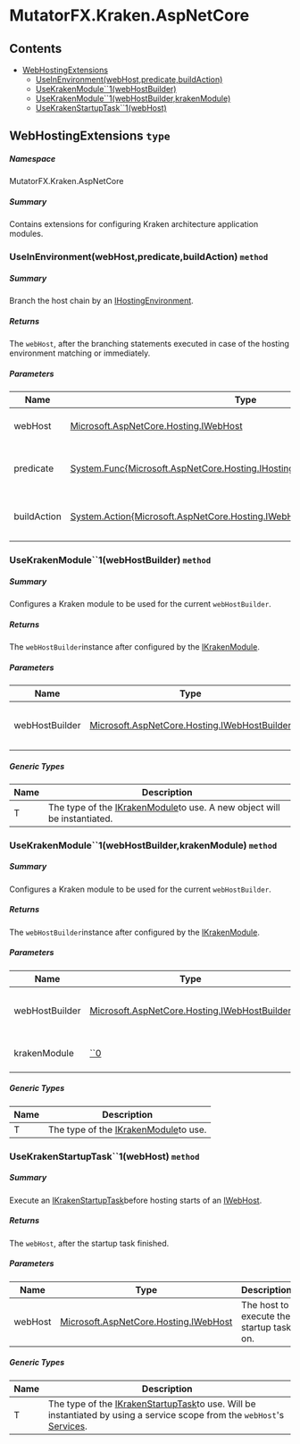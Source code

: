 <a name='assembly'></a>
# MutatorFX.Kraken.AspNetCore

## Contents

- [WebHostingExtensions](#T-MutatorFX-Kraken-AspNetCore-WebHostingExtensions 'MutatorFX.Kraken.AspNetCore.WebHostingExtensions')
  - [UseInEnvironment(webHost,predicate,buildAction)](#M-MutatorFX-Kraken-AspNetCore-WebHostingExtensions-UseInEnvironment-Microsoft-AspNetCore-Hosting-IWebHost,System-Func{Microsoft-AspNetCore-Hosting-IHostingEnvironment,System-Boolean},System-Action{Microsoft-AspNetCore-Hosting-IWebHost}- 'MutatorFX.Kraken.AspNetCore.WebHostingExtensions.UseInEnvironment(Microsoft.AspNetCore.Hosting.IWebHost,System.Func{Microsoft.AspNetCore.Hosting.IHostingEnvironment,System.Boolean},System.Action{Microsoft.AspNetCore.Hosting.IWebHost})')
  - [UseKrakenModule\`\`1(webHostBuilder)](#M-MutatorFX-Kraken-AspNetCore-WebHostingExtensions-UseKrakenModule``1-Microsoft-AspNetCore-Hosting-IWebHostBuilder- 'MutatorFX.Kraken.AspNetCore.WebHostingExtensions.UseKrakenModule``1(Microsoft.AspNetCore.Hosting.IWebHostBuilder)')
  - [UseKrakenModule\`\`1(webHostBuilder,krakenModule)](#M-MutatorFX-Kraken-AspNetCore-WebHostingExtensions-UseKrakenModule``1-Microsoft-AspNetCore-Hosting-IWebHostBuilder,``0- 'MutatorFX.Kraken.AspNetCore.WebHostingExtensions.UseKrakenModule``1(Microsoft.AspNetCore.Hosting.IWebHostBuilder,``0)')
  - [UseKrakenStartupTask\`\`1(webHost)](#M-MutatorFX-Kraken-AspNetCore-WebHostingExtensions-UseKrakenStartupTask``1-Microsoft-AspNetCore-Hosting-IWebHost- 'MutatorFX.Kraken.AspNetCore.WebHostingExtensions.UseKrakenStartupTask``1(Microsoft.AspNetCore.Hosting.IWebHost)')

<a name='T-MutatorFX-Kraken-AspNetCore-WebHostingExtensions'></a>
## WebHostingExtensions `type`

##### Namespace

MutatorFX.Kraken.AspNetCore

##### Summary

Contains extensions for configuring Kraken architecture application modules.

<a name='M-MutatorFX-Kraken-AspNetCore-WebHostingExtensions-UseInEnvironment-Microsoft-AspNetCore-Hosting-IWebHost,System-Func{Microsoft-AspNetCore-Hosting-IHostingEnvironment,System-Boolean},System-Action{Microsoft-AspNetCore-Hosting-IWebHost}-'></a>
### UseInEnvironment(webHost,predicate,buildAction) `method`

##### Summary

Branch the host chain by an [IHostingEnvironment](#T-Microsoft-AspNetCore-Hosting-IHostingEnvironment 'Microsoft.AspNetCore.Hosting.IHostingEnvironment').

##### Returns

The `webHost`, after the branching statements executed in case of the hosting environment matching or immediately.

##### Parameters

| Name | Type | Description |
| ---- | ---- | ----------- |
| webHost | [Microsoft.AspNetCore.Hosting.IWebHost](#T-Microsoft-AspNetCore-Hosting-IWebHost 'Microsoft.AspNetCore.Hosting.IWebHost') | The host to branch based on the `predicate`. |
| predicate | [System.Func{Microsoft.AspNetCore.Hosting.IHostingEnvironment,System.Boolean}](http://msdn.microsoft.com/query/dev14.query?appId=Dev14IDEF1&l=EN-US&k=k:System.Func 'System.Func{Microsoft.AspNetCore.Hosting.IHostingEnvironment,System.Boolean}') | The predicate to check the hostingenvironment to match. |
| buildAction | [System.Action{Microsoft.AspNetCore.Hosting.IWebHost}](http://msdn.microsoft.com/query/dev14.query?appId=Dev14IDEF1&l=EN-US&k=k:System.Action 'System.Action{Microsoft.AspNetCore.Hosting.IWebHost}') | The action to execute when the host's environment is the given one. |

<a name='M-MutatorFX-Kraken-AspNetCore-WebHostingExtensions-UseKrakenModule``1-Microsoft-AspNetCore-Hosting-IWebHostBuilder-'></a>
### UseKrakenModule\`\`1(webHostBuilder) `method`

##### Summary

Configures a Kraken module to be used for the current `webHostBuilder`.

##### Returns

The `webHostBuilder`instance after configured by the [IKrakenModule](#T-MutatorFX-Kraken-AspNetCore-IKrakenModule 'MutatorFX.Kraken.AspNetCore.IKrakenModule').

##### Parameters

| Name | Type | Description |
| ---- | ---- | ----------- |
| webHostBuilder | [Microsoft.AspNetCore.Hosting.IWebHostBuilder](#T-Microsoft-AspNetCore-Hosting-IWebHostBuilder 'Microsoft.AspNetCore.Hosting.IWebHostBuilder') | The [IWebHostBuilder](#T-Microsoft-AspNetCore-Hosting-IWebHostBuilder 'Microsoft.AspNetCore.Hosting.IWebHostBuilder')to use. Should not be null. |

##### Generic Types

| Name | Description |
| ---- | ----------- |
| T | The type of the [IKrakenModule](#T-MutatorFX-Kraken-AspNetCore-IKrakenModule 'MutatorFX.Kraken.AspNetCore.IKrakenModule')to use. A new object will be instantiated. |

<a name='M-MutatorFX-Kraken-AspNetCore-WebHostingExtensions-UseKrakenModule``1-Microsoft-AspNetCore-Hosting-IWebHostBuilder,``0-'></a>
### UseKrakenModule\`\`1(webHostBuilder,krakenModule) `method`

##### Summary

Configures a Kraken module to be used for the current `webHostBuilder`.

##### Returns

The `webHostBuilder`instance after configured by the [IKrakenModule](#T-MutatorFX-Kraken-AspNetCore-IKrakenModule 'MutatorFX.Kraken.AspNetCore.IKrakenModule').

##### Parameters

| Name | Type | Description |
| ---- | ---- | ----------- |
| webHostBuilder | [Microsoft.AspNetCore.Hosting.IWebHostBuilder](#T-Microsoft-AspNetCore-Hosting-IWebHostBuilder 'Microsoft.AspNetCore.Hosting.IWebHostBuilder') | The [IWebHostBuilder](#T-Microsoft-AspNetCore-Hosting-IWebHostBuilder 'Microsoft.AspNetCore.Hosting.IWebHostBuilder')to use. Should not be null. |
| krakenModule | [\`\`0](#T-``0 '``0') | The module to configure the builder with. |

##### Generic Types

| Name | Description |
| ---- | ----------- |
| T | The type of the [IKrakenModule](#T-MutatorFX-Kraken-AspNetCore-IKrakenModule 'MutatorFX.Kraken.AspNetCore.IKrakenModule')to use. |

<a name='M-MutatorFX-Kraken-AspNetCore-WebHostingExtensions-UseKrakenStartupTask``1-Microsoft-AspNetCore-Hosting-IWebHost-'></a>
### UseKrakenStartupTask\`\`1(webHost) `method`

##### Summary

Execute an [IKrakenStartupTask](#T-MutatorFX-Kraken-AspNetCore-IKrakenStartupTask 'MutatorFX.Kraken.AspNetCore.IKrakenStartupTask')before hosting starts of an [IWebHost](#T-Microsoft-AspNetCore-Hosting-IWebHost 'Microsoft.AspNetCore.Hosting.IWebHost').

##### Returns

The `webHost`, after the startup task finished.

##### Parameters

| Name | Type | Description |
| ---- | ---- | ----------- |
| webHost | [Microsoft.AspNetCore.Hosting.IWebHost](#T-Microsoft-AspNetCore-Hosting-IWebHost 'Microsoft.AspNetCore.Hosting.IWebHost') | The host to execute the startup task on. |

##### Generic Types

| Name | Description |
| ---- | ----------- |
| T | The type of the [IKrakenStartupTask](#T-MutatorFX-Kraken-AspNetCore-IKrakenStartupTask 'MutatorFX.Kraken.AspNetCore.IKrakenStartupTask')to use. Will be instantiated by using a service scope from the `webHost`'s [Services](#P-Microsoft-AspNetCore-Hosting-IWebHost-Services 'Microsoft.AspNetCore.Hosting.IWebHost.Services'). |
